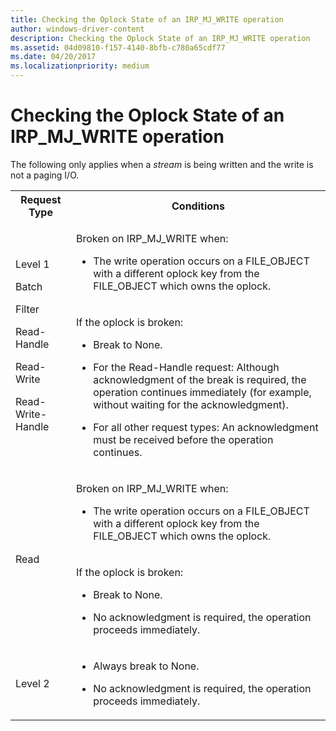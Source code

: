 ```yaml
---
title: Checking the Oplock State of an IRP_MJ_WRITE operation
author: windows-driver-content
description: Checking the Oplock State of an IRP_MJ_WRITE operation
ms.assetid: 04d09810-f157-4140-8bfb-c780a65cdf77
ms.date: 04/20/2017
ms.localizationpriority: medium
---
```


# Checking the Oplock State of an IRP_MJ_WRITE operation


The following only applies when a *stream* is being written and the write is not a paging I/O.

<table>
<tr>
<th>Request Type</th>
<th>Conditions</th>
</tr>
<tr>
<td rowspan="2">
<p>Level 1</p>
<p>Batch</p>
<p>Filter</p>
<p>Read-Handle</p>
<p>Read-Write</p>
<p>Read-Write-Handle</p>
</td>
<td>
<p>Broken on IRP_MJ_WRITE when:</p>
<ul>
<li>
<p> The write operation occurs on a FILE_OBJECT with a different oplock key from the FILE_OBJECT which owns the oplock.</p>
</li>
</ul>
</td>
</tr>
<tr>
<td>
<p>If the oplock is broken:</p>
<ul>
<li>
<p> Break to None.</p>
</li>
<li>
<p> For the Read-Handle request: Although acknowledgment of the break is required, the operation continues immediately (for example, without waiting for the acknowledgment).</p>
</li>
<li>
<p> For all other request types: An acknowledgment must be received before the operation continues.</p>
</li>
</ul>
</td>
</tr>
<tr>
<td rowspan="2">
<p>Read</p>
</td>
<td>
<p>Broken on IRP_MJ_WRITE when:</p>
<ul>
<li>
<p> The write operation occurs on a FILE_OBJECT with a different oplock key from the FILE_OBJECT which owns the oplock.</p>
</li>
</ul>
</td>
</tr>
<tr>
<td>
<p>If the oplock is broken:</p>
<ul>
<li>
<p> Break to None.</p>
</li>
<li>
<p> No acknowledgment is required, the operation proceeds immediately.</p>
</li>
</ul>
</td>
</tr>
<tr>
<td>
<p>Level 2</p>
</td>
<td>
<ul>
<li>
<p> Always break to None.</p>
</li>
<li>
<p> No acknowledgment is required, the operation proceeds immediately.</p>
</li>
</ul>
</td>
</tr>
</table>
 

 




